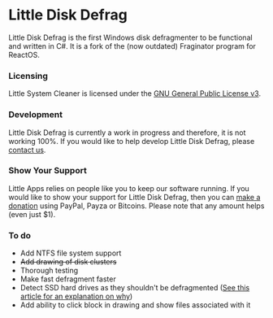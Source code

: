 Little Disk Defrag
=====================

Little Disk Defrag is the first Windows disk defragmenter to be functional and written in C#. It is a fork of the (now outdated) Fraginator program for ReactOS. 

### Licensing ###

Little System Cleaner is licensed under the [GNU General Public License v3](http://www.gnu.org/licenses/gpl.html).

### Development ###

Little Disk Defrag is currently a work in progress and therefore, it is not working 100%. If you would like to help develop Little Disk Defrag, please [contact us](http://www.little-apps.com/contact.html).

### Show Your Support ###

Little Apps relies on people like you to keep our software running. If you would like to show your support for Little Disk Defrag, then you can [make a donation](http://www.little-apps.com/?donate) using PayPal, Payza or Bitcoins. Please note that any amount helps (even just $1).

### To do ###

 * Add NTFS file system support
 * ~~Add drawing of disk clusters~~
 * Thorough testing
 * Make fast defragment faster
 * Detect SSD hard drives as they shouldn't be defragmented ([See this article for an explanation on why](http://helpdeskgeek.com/featured-posts/should-you-defrag-an-ssd/))
 * Add ability to click block in drawing and show files associated with it
